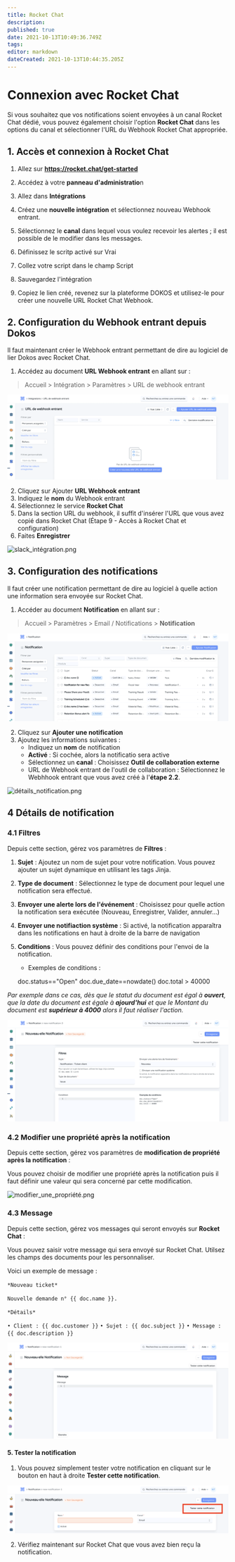 ```yaml
---
title: Rocket Chat
description: 
published: true
date: 2021-10-13T10:49:36.749Z
tags: 
editor: markdown
dateCreated: 2021-10-13T10:44:35.205Z
---
```


# Connexion avec Rocket Chat

Si vous souhaitez que vos notifications soient envoyées à un canal Rocket Chat dédié, vous pouvez également choisir l'option **Rocket Chat** dans les options du canal et sélectionner l'URL du Webhook Rocket Chat appropriée.

## 1. Accès et connexion à Rocket Chat

1. Allez sur **<a href="https://rocket.chat/get-started" target="_blank">https://rocket.chat/get-started</a>**

2. Accédez à votre **panneau d'administratio**n
3. Allez dans **Intégrations**
4. Créez une **nouvelle intégration** et sélectionnez nouveau Webhook entrant.
5. Sélectionnez le **canal** dans lequel vous voulez recevoir les alertes ; il est possible de le modifier dans les messages.
6. Définissez le scritp activé sur Vrai 
7. Collez votre script dans le champ Script
8. Sauvegardez l'intégration
9. Copiez le lien créé, revenez sur la plateforme DOKOS et utilisez-le pour créer une nouvelle URL Rocket Chat Webhook.

## 2. Configuration du Webhook entrant depuis Dokos

Il faut maintenant créer le Webhook entrant permettant de dire au logiciel de lier Dokos avec Rocket Chat. 

1. Accédez au document **URL Webhook entrant** en allant sur :

> Accueil > Intégration > Paramètres > URL de webhook entrant

![liste_webhook.png](/content/integrations/google-chat/liste_webhook.png)

2. Cliquez sur Ajouter **URL Webhook entrant**
3. Indiquez le **nom** du Webhook entrant
4. Sélectionnez le service **Rocket Chat**
5. Dans la section URL du webhook, il suffit d'insérer l'URL que vous avez copié dans Rocket Chat (Étape 9 - Accès à Rocket Chat et configuration)
6. Faites **Enregistrer**

![slack_intégration.png](/content/integrations/slack/slack_intégration.png)

## 3. Configuration des notifications

Il faut créer une notification permettant de dire au logiciel à quelle action une information sera envoyée sur Rocket Chat.

1. Accéder au document **Notification** en allant sur :

> Accueil > Paramètres > Email / Notifications > **Notification**

![liste_notification.png](/content/integrations/google-chat/liste_notification.png)

2. Cliquez sur **Ajouter une notification**
3. Ajoutez les informations suivantes :
	- Indiquez un **nom** de notification
	- **Activé** : Si cochée, alors la notificatio sera active
	- Sélectionnez un **canal** : Choisissez **Outil de collaboration externe**
	- URL de Webhook entrant de l'outil de collaboration : Sélectionnez le Webhhook entrant que vous avez créé à l'**étape 2.2**.

![détails_notification.png](/content/integrations/google-chat/détails_notification.png)

## 4 Détails de notification

### 4.1 Filtres

Depuis cette section, gérez vos paramètres de **Filtres** :

1. **Sujet** : Ajoutez un nom de sujet pour votre notification. Vous pouvez ajouter un sujet dynamique en utilisant les tags Jinja.
2. **Type de document** : Sélectionnez le type de document pour lequel une notification sera effectué.
3. **Envoyer une alerte lors de l'événement** : Choisissez pour quelle action la notification sera exécutée (Nouveau, Enregistrer, Valider, annuler...)
4. **Envoyer une notifiaction système** : Si activé, la notification apparaîtra dans les notifications en haut à droite de la barre de navigation
5. **Conditions** : Vous pouvez définir des conditions pour l'envoi de la notification. 

	- Exemples de conditions : 

	doc.status=="Open"
	doc.due_date==nowdate()
	doc.total > 40000 

*Par exemple dans ce cas, dès que le statut du document est égal à **ouvert**, que la date du document est égale à **ajourd'hui** et que le Montant du document est **supérieur à 4000** alors il faut réaliser l'action.*

![filtres_notification.png](/content/integrations/google-chat/filtres_notification.png)

### 4.2 Modifier une propriété après la notification

Depuis cette section, gérez vos paramètres de **modification de propriété après la notification** :

Vous pouvez choisir de modifier une propriété après la notification puis il faut définir une valeur qui sera concerné par cette modification.

![modifier_une_propriété.png](/content/integrations/google-chat/modifier_une_propriété.png)

### 4.3 Message

Depuis cette section, gérez vos messages qui seront envoyés sur **Rocket Chat** :

Vous pouvez saisir votre message qui sera envoyé sur Rocket Chat. Utilsez les champs des documents pour les personnaliser.

Voici un exemple de message :

`*Nouveau ticket*`

`Nouvelle demande n° {{ doc.name }}.`

`*Détails*`

`• Client : {{ doc.customer }}`
`• Sujet : {{ doc.subject }}`
`• Message : {{ doc.description }}`

![message_notification.png](/content/integrations/google-chat/message_notification.png)

#### 5. Tester la notification

1. Vous pouvez simplement tester votre notification en cliquant sur le bouton en haut à droite **Tester cette notification**.

![tester_notification.png](/content/integrations/google-chat/tester_notification.png)

2. Vérifiez maintenant sur Rocket Chat que vous avez bien reçu la notification.
